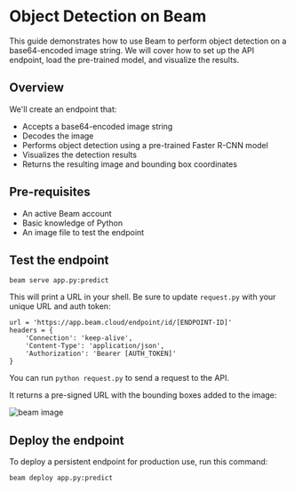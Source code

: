 # Object Detection on Beam

This guide demonstrates how to use Beam to perform object detection on a base64-encoded image string. We will cover how to set up the API endpoint, load the pre-trained model, and visualize the results.

## Overview

We'll create an endpoint that:

- Accepts a base64-encoded image string
- Decodes the image
- Performs object detection using a pre-trained Faster R-CNN model
- Visualizes the detection results
- Returns the resulting image and bounding box coordinates

## Pre-requisites

- An active Beam account
- Basic knowledge of Python
- An image file to test the endpoint

## Test the endpoint

```
beam serve app.py:predict
```

This will print a URL in your shell. Be sure to update `request.py` with your unique URL and auth token:

```
url = 'https://app.beam.cloud/endpoint/id/[ENDPOINT-ID]'
headers = {
    'Connection': 'keep-alive',
    'Content-Type': 'application/json',
    'Authorization': 'Bearer [AUTH_TOKEN]'
}
```

You can run `python request.py` to send a request to the API.

It returns a pre-signed URL with the bounding boxes added to the image:

<img src="https://app.beam.cloud/output/id/95ea6071-2c4a-4618-9397-117345f3e8f2" alt="beam image"/>

## Deploy the endpoint

To deploy a persistent endpoint for production use, run this command:

```
beam deploy app.py:predict
```
